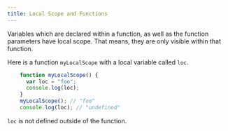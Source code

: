 ```yaml
---
title: Local Scope and Functions
---
```

Variables which are declared within a function, as well as the function parameters have local scope. That means, they are only visible within that function.

Here is a function `myLocalScope` with a local variable called `loc`.

```js
    function myLocalScope() {
      var loc = "foo";
      console.log(loc);
    }
    myLocalScope(); // "foo"
    console.log(loc); // "undefined"
```

`loc` is not defined outside of the function.
